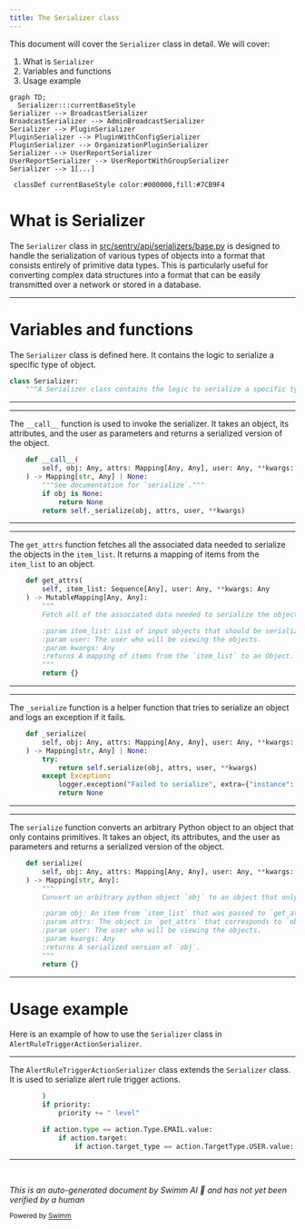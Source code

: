 ```yaml
---
title: The Serializer class
---
```

This document will cover the <SwmToken path="src/sentry/api/serializers/base.py" pos="80:2:2" line-data="class Serializer:">`Serializer`</SwmToken> class in detail. We will cover:

1. What is <SwmToken path="src/sentry/api/serializers/base.py" pos="80:2:2" line-data="class Serializer:">`Serializer`</SwmToken>
2. Variables and functions
3. Usage example

```mermaid
graph TD;
  Serializer:::currentBaseStyle
Serializer --> BroadcastSerializer
BroadcastSerializer --> AdminBroadcastSerializer
Serializer --> PluginSerializer
PluginSerializer --> PluginWithConfigSerializer
PluginSerializer --> OrganizationPluginSerializer
Serializer --> UserReportSerializer
UserReportSerializer --> UserReportWithGroupSerializer
Serializer --> 1[...]

 classDef currentBaseStyle color:#000000,fill:#7CB9F4
```

# What is Serializer

The <SwmToken path="src/sentry/api/serializers/base.py" pos="80:2:2" line-data="class Serializer:">`Serializer`</SwmToken> class in <SwmPath>[src/sentry/api/serializers/base.py](src/sentry/api/serializers/base.py)</SwmPath> is designed to handle the serialization of various types of objects into a format that consists entirely of primitive data types. This is particularly useful for converting complex data structures into a format that can be easily transmitted over a network or stored in a database.

<SwmSnippet path="/src/sentry/api/serializers/base.py" line="80">

---

# Variables and functions

The <SwmToken path="src/sentry/api/serializers/base.py" pos="80:2:2" line-data="class Serializer:">`Serializer`</SwmToken> class is defined here. It contains the logic to serialize a specific type of object.

```python
class Serializer:
    """A Serializer class contains the logic to serialize a specific type of object."""
```

---

</SwmSnippet>

<SwmSnippet path="/src/sentry/api/serializers/base.py" line="83">

---

The <SwmToken path="src/sentry/api/serializers/base.py" pos="83:3:3" line-data="    def __call__(">`__call__`</SwmToken> function is used to invoke the serializer. It takes an object, its attributes, and the user as parameters and returns a serialized version of the object.

```python
    def __call__(
        self, obj: Any, attrs: Mapping[Any, Any], user: Any, **kwargs: Any
    ) -> Mapping[str, Any] | None:
        """See documentation for `serialize`."""
        if obj is None:
            return None
        return self._serialize(obj, attrs, user, **kwargs)

```

---

</SwmSnippet>

<SwmSnippet path="/src/sentry/api/serializers/base.py" line="91">

---

The <SwmToken path="src/sentry/api/serializers/base.py" pos="91:3:3" line-data="    def get_attrs(">`get_attrs`</SwmToken> function fetches all the associated data needed to serialize the objects in the <SwmToken path="src/sentry/api/serializers/base.py" pos="92:4:4" line-data="        self, item_list: Sequence[Any], user: Any, **kwargs: Any">`item_list`</SwmToken>. It returns a mapping of items from the <SwmToken path="src/sentry/api/serializers/base.py" pos="92:4:4" line-data="        self, item_list: Sequence[Any], user: Any, **kwargs: Any">`item_list`</SwmToken> to an object.

```python
    def get_attrs(
        self, item_list: Sequence[Any], user: Any, **kwargs: Any
    ) -> MutableMapping[Any, Any]:
        """
        Fetch all of the associated data needed to serialize the objects in `item_list`.

        :param item_list: List of input objects that should be serialized.
        :param user: The user who will be viewing the objects.
        :param kwargs: Any
        :returns A mapping of items from the `item_list` to an Object.
        """
        return {}
```

---

</SwmSnippet>

<SwmSnippet path="/src/sentry/api/serializers/base.py" line="104">

---

The <SwmToken path="src/sentry/api/serializers/base.py" pos="104:3:3" line-data="    def _serialize(">`_serialize`</SwmToken> function is a helper function that tries to serialize an object and logs an exception if it fails.

```python
    def _serialize(
        self, obj: Any, attrs: Mapping[Any, Any], user: Any, **kwargs: Any
    ) -> Mapping[str, Any] | None:
        try:
            return self.serialize(obj, attrs, user, **kwargs)
        except Exception:
            logger.exception("Failed to serialize", extra={"instance": obj})
            return None
```

---

</SwmSnippet>

<SwmSnippet path="/src/sentry/api/serializers/base.py" line="113">

---

The <SwmToken path="src/sentry/api/serializers/base.py" pos="113:3:3" line-data="    def serialize(">`serialize`</SwmToken> function converts an arbitrary Python object to an object that only contains primitives. It takes an object, its attributes, and the user as parameters and returns a serialized version of the object.

```python
    def serialize(
        self, obj: Any, attrs: Mapping[Any, Any], user: Any, **kwargs: Any
    ) -> Mapping[str, Any]:
        """
        Convert an arbitrary python object `obj` to an object that only contains primitives.

        :param obj: An item from `item_list` that was passed to `get_attrs`.
        :param attrs: The object in `get_attrs` that corresponds to `obj`.
        :param user: The user who will be viewing the objects.
        :param kwargs: Any
        :returns A serialized version of `obj`.
        """
        return {}
```

---

</SwmSnippet>

# Usage example

Here is an example of how to use the <SwmToken path="src/sentry/api/serializers/base.py" pos="80:2:2" line-data="class Serializer:">`Serializer`</SwmToken> class in <SwmToken path="src/sentry/incidents/endpoints/serializers/alert_rule_trigger_action.py" pos="10:2:2" line-data="class AlertRuleTriggerActionSerializer(Serializer):">`AlertRuleTriggerActionSerializer`</SwmToken>.

<SwmSnippet path="/src/sentry/incidents/endpoints/serializers/alert_rule_trigger_action.py" line="17">

---

The <SwmToken path="src/sentry/incidents/endpoints/serializers/alert_rule_trigger_action.py" pos="10:2:2" line-data="class AlertRuleTriggerActionSerializer(Serializer):">`AlertRuleTriggerActionSerializer`</SwmToken> class extends the <SwmToken path="src/sentry/api/serializers/base.py" pos="80:2:2" line-data="class Serializer:">`Serializer`</SwmToken> class. It is used to serialize alert rule trigger actions.

```python
        )
        if priority:
            priority += " level"

        if action.type == action.Type.EMAIL.value:
            if action.target:
                if action.target_type == action.TargetType.USER.value:
```

---

</SwmSnippet>

&nbsp;

*This is an auto-generated document by Swimm AI 🌊 and has not yet been verified by a human*

<SwmMeta version="3.0.0" repo-id="Z2l0aHViJTNBJTNBc2VudHJ5LWRlbW8tMSUzQSUzQVN3aW1tLURlbW8=" repo-name="sentry-demo-1" doc-type="class"><sup>Powered by [Swimm](/)</sup></SwmMeta>
